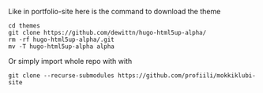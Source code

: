 Like in portfolio-site here is the command to download the theme
```
cd themes
git clone https://github.com/dewittn/hugo-html5up-alpha/
rm -rf hugo-html5up-alpha/.git
mv -T hugo-html5up-alpha alpha
```
Or simply import whole repo with with
```
git clone --recurse-submodules https://github.com/profiili/mokkiklubi-site
```